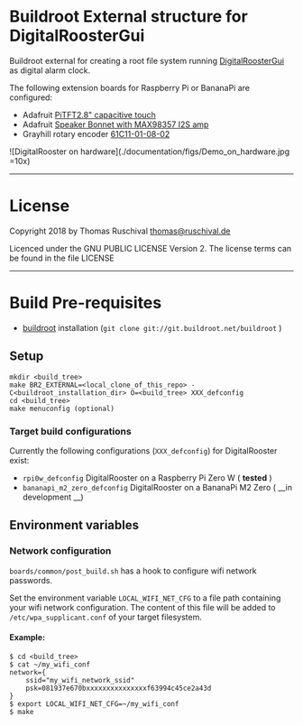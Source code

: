 Buildroot External structure for DigitalRoosterGui
===================

Buildroot external for creating a root file system running [DigitalRoosterGui](https://github.com/truschival/DigitalRoosterGui)
as digital alarm clock.

The following extension boards for Raspberry Pi or BananaPi are configured:

* Adafruit [PiTFT2.8" capacitive touch](https://learn.adafruit.com/downloads/pdf/adafruit-2-8-pitft-capacitive-touch.pdf)
* Adafruit [Speaker Bonnet with MAX98357 I2S amp](https://cdn-learn.adafruit.com/downloads/pdf/adafruit-speaker-bonnet-for-raspberry-pi.pdf)
* Grayhill rotary encoder [61C11-01-08-02](http://lgrws01.grayhill.com/web1/images/ProductImages/I-21-22.pdf)


![DigitalRooster on hardware](./documentation/figs/Demo_on_hardware.jpg =10x)


----
# License

Copyright 2018 by Thomas Ruschival <thomas@ruschival.de> 

Licenced under the GNU PUBLIC LICENSE Version 2. The license terms can be found
in the file LICENSE

-----
# Build Pre-requisites

- [buildroot](https://buildroot.org/) installation (`git clone git://git.buildroot.net/buildroot` )

## Setup

	mkdir <build_tree>
	make BR2_EXTERNAL=<local_clone_of_this_repo> -C<buildroot_installation_dir> O=<build_tree> XXX_defconfig 
	cd <build_tree>
	make menuconfig (optional)

### Target build configurations

Currently the following configurations (`XXX_defconfig`) for DigitalRooster exist:

* `rpi0w_defconfig` DigitalRooster on a Raspberry Pi Zero W ( __tested__ )
* `bananapi_m2_zero_defconfig` DigitalRooster on a BananaPi M2 Zero ( __in development __)

## Environment variables

### Network configuration

``boards/common/post_build.sh`` has a hook to configure wifi network passwords.

Set the environment variable ``LOCAL_WIFI_NET_CFG`` to a file path containing your wifi network configuration.
The content of this file will be added to ``/etc/wpa_supplicant.conf`` of your target filesystem.

#### Example:
	
	$ cd <build_tree>
	$ cat ~/my_wifi_conf
	network={
        ssid="my_wifi_network_ssid"
        psk=081937e670bxxxxxxxxxxxxxxxf63994c45ce2a43d
	}
	$ export LOCAL_WIFI_NET_CFG=~/my_wifi_conf
	$ make
	




